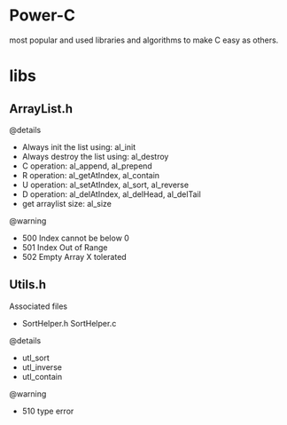 # Power-C
most popular and used libraries and algorithms to make C easy as others. 

# libs
## ArrayList.h

@details
* Always init the list using: al_init
* Always destroy the list using: al_destroy
* C operation: al_append, al_prepend
* R operation: al_getAtIndex, al_contain
* U operation: al_setAtIndex, al_sort, al_reverse
* D operation: al_delAtIndex, al_delHead, al_delTail
* get arraylist size: al_size


@warning
* 500 Index cannot be below 0
* 501 Index Out of Range
* 502 Empty Array X tolerated

## Utils.h

Associated files
* SortHelper.h SortHelper.c

@details
* utl_sort
* utl_inverse
* utl_contain

@warning
* 510 type error

